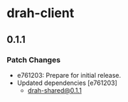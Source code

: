 # drah-client

## 0.1.1

### Patch Changes

-   e761203: Prepare for initial release.
-   Updated dependencies [e761203]
    -   drah-shared@0.1.1
